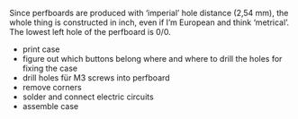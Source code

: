 Since perfboards are produced with ‘imperial’ hole distance (2,54 mm), the whole thing is constructed in inch, even if I’m European and think ‘metrical’. The lowest left hole of the perfboard is 0/0.

* print case
* figure out which buttons belong where and where to drill the holes for fixing the case
* drill holes für M3 screws into perfboard 
* remove corners
* solder and connect electric circuits
* assemble case

